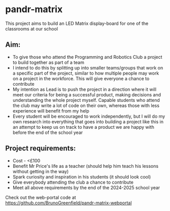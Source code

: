 # pandr-matrix
This project aims to build an LED Matrix display-board for one of the classrooms at our school

## Aim:
- To give those who attend the Programming and Robotics Club a project to build together as part of a team
- I intend to do this by splitting up into smaller teams/groups that work on a specific part of the project, similar to how multiple people may work on a project in the workforce. This will give everyone a chance to contribute 
- My intention as Lead is to push the project in a direction where it will meet our criteria for being a successful product, making decisions and understanding the whole project myself. Capable students who attend the club may write a lot of code on their own, whereas those with less experience will benefit from my help
- Every student will be encouraged to work independently, but I will do my own research into everything that goes into building a project like this in an attempt to keep us on track to have a product we are happy with before the end of the school year

## Project requirements:
- Cost - <£100
- Benefit Mr Price's life as a teacher (should help him teach his lessons without getting in the way)
- Spark curiosity and inspiration in his students (it should look cool)
- Give everybody attending the club a chance to contribute
- Meet all above requirements by the end of the 2024-2025 school year

Check out the web-portal code at https://github.com/BrunoGreenfield/pandr-matrix-webportal
